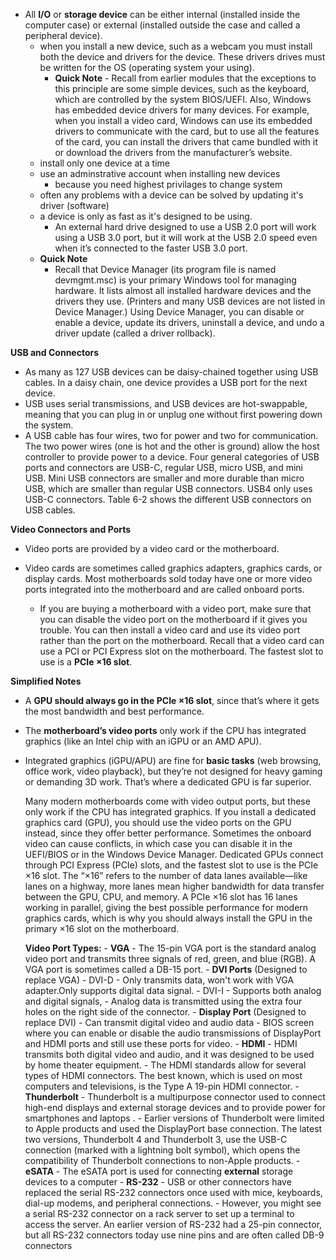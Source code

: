 - All **I/O** or **storage device** can be either internal (installed inside the computer case) or external (installed outside the case and called a peripheral device).
	- when you install a new device, such as a webcam you must install both the device and drivers for the device. These drivers drives must be written for the OS (operating system your using).
		-  **Quick Note** - Recall from earlier modules that the exceptions to this principle are some simple devices, such as the keyboard, which are controlled by the system BIOS/UEFI. Also, Windows has embedded device drivers for many devices. For example, when you install a video card, Windows can use its embedded drivers to communicate with the card, but to use all the features of the card, you can install the drivers that came bundled with it or download the drivers from the manufacturer’s website.
	- install only one device at a time
	- use an adminstrative account when installing new devices
		-  because you need highest privilages to change system
	- often any problems with a device can be solved by updating it's driver (software)
	- a device is only as fast as it's designed to be using. 
		- An external hard drive designed to use a USB 2.0 port will work using a USB 3.0 port, but it will work at the USB 2.0 speed even when it’s connected to the faster USB 3.0 port.
	- **Quick Note**
		- Recall that Device Manager (its program file is named devmgmt.msc) is your primary Windows tool for managing hardware. It lists almost all installed hardware devices and the drivers they use. (Printers and many USB devices are not listed in Device Manager.) Using Device Manager, you can disable or enable a device, update its drivers, uninstall a device, and undo a driver update (called a driver rollback).

**USB and Connectors**
- As many as 127 USB devices can be daisy-chained together using USB cables. In a daisy chain, one device provides a USB port for the next device.
- USB uses serial transmissions, and USB devices are hot-swappable, meaning that you can plug in or unplug one without first powering down the system.
- A USB cable has four wires, two for power and two for communication. The two power wires (one is hot and the other is ground) allow the host controller to provide power to a device. Four general categories of USB ports and connectors are USB-C, regular USB, micro USB, and mini USB. Mini USB connectors are smaller and more durable than micro USB, which are smaller than regular USB connectors. USB4 only uses USB-C connectors. Table 6-2 shows the different USB connectors on USB cables.

**Video Connectors and Ports**

- Video ports are provided by a video card or the motherboard.

- Video cards are sometimes called graphics adapters, graphics cards, or display cards. Most motherboards sold today have one or more video ports integrated into the motherboard and are called onboard ports.

	- If you are buying a motherboard with a video port, make sure that you can disable the video port on the motherboard if it gives you trouble. You can then install a video card and use its video port rather than the port on the motherboard. Recall that a video card can use a PCI or PCI Express slot on the motherboard. The fastest slot to use is a **PCIe ×16 slot**.

**Simplified Notes**
- A **GPU should always go in the PCIe ×16 slot**, since that’s where it gets the most bandwidth and best performance.
    
- The **motherboard’s video ports** only work if the CPU has integrated graphics (like an Intel chip with an iGPU or an AMD APU).
    
- Integrated graphics (iGPU/APU) are fine for **basic tasks** (web browsing, office work, video playback), but they’re not designed for heavy gaming or demanding 3D work. That’s where a dedicated GPU is far superior.

	Many modern motherboards come with video output ports, but these only work if the CPU has integrated graphics. If you install a dedicated graphics card (GPU), you should use the video ports on the GPU instead, since they offer better performance. Sometimes the onboard video can cause conflicts, in which case you can disable it in the UEFI/BIOS or in the Windows Device Manager. Dedicated GPUs connect through PCI Express (PCIe) slots, and the fastest slot to use is the PCIe ×16 slot. The “×16” refers to the number of data lanes available—like lanes on a highway, more lanes mean higher bandwidth for data transfer between the GPU, CPU, and memory. A PCIe ×16 slot has 16 lanes working in parallel, giving the best possible performance for modern graphics cards, which is why you should always install the GPU in the primary ×16 slot on the motherboard.


	**Video Port Types:**
		- **VGA** 
			- The 15-pin VGA port is the standard analog video port and transmits three signals of red, green, and blue (RGB). A VGA port is sometimes called a DB-15 port.
		- **DVI Ports** (Designed to replace VGA)
			- DVI-D 
				-  Only transmits data, won't work with VGA adapter.Only supports digital data signal.
			- DVI-I
				- Supports both analog and digital signals,
				- Analog data is transmitted using the extra four holes on the right side of the connector.
		- **Display Port** (Designed to replace DVI)
		 		- Can transmit digital video and audio data
		 		- BIOS screen where you can enable or disable the audio transmissions of DisplayPort and HDMI ports and still use these ports for video.
		- **HDMI**
			- HDMI transmits both digital video and audio, and it was designed to be used by home theater equipment.
			- The HDMI standards allow for several types of HDMI connectors. The best known, which is used on most computers and televisions, is the Type A 19-pin HDMI connector.
		- **Thunderbolt**
			- Thunderbolt is a multipurpose connector used to connect high-end displays and external storage devices and to provide power for smartphones and laptops .
				- Earlier versions of Thunderbolt were limited to Apple products and used the DisplayPort base connection. The latest two versions, Thunderbolt 4 and Thunderbolt 3, use the USB-C connection (marked with a lightning bolt symbol), which opens the compatibility of Thunderbolt connections to non-Apple products.
		- **eSATA**
			- The eSATA port is used for connecting **external** storage devices to a computer
		- **RS-232**
			- USB or other connectors have replaced the serial RS-232 connectors once used with mice, keyboards, dial-up modems, and peripheral connections.
				- However, you might see a serial RS-232 connector on a rack server to set up a terminal to access the server. An earlier version of RS-232 had a 25-pin connector, but all RS-232 connectors today use nine pins and are often called DB-9 connectors